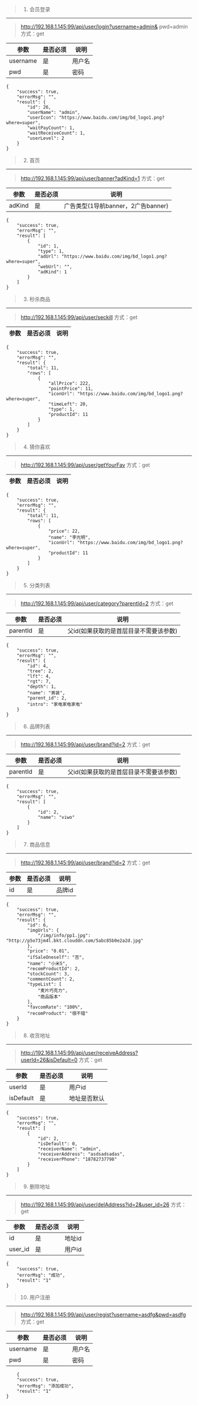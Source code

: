 > 1. 会员登录
---
>http://192.168.1.145:99/api/user/login?username=admin&    pwd=admin
>方式：get

参数 |是否必须 | 说明
---|---|---
username|是|用户名
pwd|是|密码

```
{
    "success": true,
    "errorMsg": "",
    "result": {
        "id": 26,
        "userName": "admin",
        "userIcon": "https://www.baidu.com/img/bd_logo1.png?where=super",
        "waitPayCount": 1,
        "waitReceiveCount": 1,
        "userLevel": 2
    }
}
```
> 2. 首页
---
>http://192.168.1.145:99/api/user/banner?adKind=1
>方式：get

参数 |是否必须 | 说明
---|---|---
adKind|是|广告类型(1导航banner，2广告banner)

```
{
    "success": true,
    "errorMsg": "",
    "result": [
        {
            "id": 1,
            "type": 1,
            "adUrl": "https://www.baidu.com/img/bd_logo1.png?where=super",
            "webUrl": "",
            "adKind": 1
        }
    ]
}
```
> 3. 秒杀商品
---
>http://192.168.1.145:99/api/user/seckill
>方式：get

参数 |是否必须 | 说明
---|---|---


```
{
    "success": true,
    "errorMsg": "",
    "result": {
        "total": 11,
        "rows": [
            {
                "allPrice": 222,
                "pointPrice": 11,
                "iconUrl": "https://www.baidu.com/img/bd_logo1.png?where=super",
                "timeLeft": 20,
                "type": 1,
                "productId": 11
            }
        ]
    }
}
```

> 4. 猜你喜欢
---
>http://192.168.1.145:99/api/user/getYourFav
>方式：get

参数 |是否必须 | 说明
---|---|---

```
{
    "success": true,
    "errorMsg": "",
    "result": {
        "total": 11,
        "rows": [
            {
                "price": 22,
                "name": "李光明",
                "iconUrl": "https://www.baidu.com/img/bd_logo1.png?where=super",
                "productId": 11
            }
        ]
    }
}
```
> 5. 分类列表
---
>http://192.168.1.145:99/api/user/category?parentId=2
>方式：get

参数 |是否必须 | 说明
---|---|---
parentId|是|父id(如果获取的是首层目录不需要该参数)

```
{
    "success": true,
    "errorMsg": "",
    "result": {
        "id": 4,
        "tree": 2,
        "lft": 4,
        "rgt": 7,
        "depth": 1,
        "name": "男装",
        "parent_id": 2,
        "intro": "家电家电家电"
    }
}
```

> 6. 品牌列表
---
>http://192.168.1.145:99/api/user/brand?id=2
>方式：get

参数 |是否必须 | 说明
---|---|---
parentId|是|父id(如果获取的是首层目录不需要该参数)

```
{
    "success": true,
    "errorMsg": "",
    "result": [
        {
            "id": 2,
            "name": "viwo"
        }
    ]
}
```

> 7. 商品信息
---
>http://192.168.1.145:99/api/user/brand?id=2
>方式：get

参数 |是否必须 | 说明
---|---|---
id|是|品牌id

```
{
    "success": true,
    "errorMsg": "",
    "result": {
        "id": 6,
        "imgUrls": {
            "/img/info/pp1.jpg": "http://p5o73jm4l.bkt.clouddn.com/5abc85b0e2a2d.jpg"
        },
        "price": "0.01",
        "ifSaleOneself": "否",
        "name": "小米5",
        "recomProductId": 2,
        "stockCount": 3,
        "commentCount": 2,
        "typeList": [
            "麦片巧克力",
            "商品版本"
        ],
        "favcomRate": "100%",
        "recomProduct": "很不错"
    }
}
```

> 8. 收货地址
---
>http://192.168.1.145:99/api/user/receiveAddress?userId=26&isDefault=0
>方式：get

参数 |是否必须 | 说明
---|---|---
userId|是|用户id
isDefault|是|地址是否默认

```
{
    "success": true,
    "errorMsg": "",
    "result": [
        {
            "id": 2,
            "isDefault": 0,
            "receiverName": "admin",
            "receiverAddress": "asdsadsadas",
            "receiverPhone": "18782737798"
        }
    ]
}
```

> 9. 删除地址
---
>http://192.168.1.145:99/api/user/delAddress?id=2&user_id=26
>方式：get

参数 |是否必须 | 说明
---|---|---
id|是|地址id
user_id|是|用户id

```
{
    "success": true,
    "errorMsg": "成功",
    "result": "1"
}
```
> 10. 用户注册
---
>http://192.168.1.145:99/api/user/regist?username=asdfg&pwd=asdfg
>方式：get

参数 |是否必须 | 说明
---|---|---
username|是|用户名
pwd|是|密码

```
    {
    "success": true,
    "errorMsg": "添加成功",
    "result": "1"
}

```

